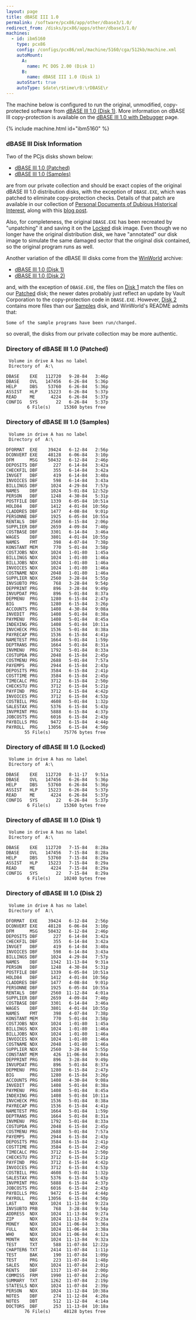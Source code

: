 ```yaml
---
layout: page
title: dBASE III 1.0
permalink: /software/pcx86/app/other/dbase3/1.0/
redirect_from: /disks/pcx86/apps/other/dbase3/1.0/
machines:
  - id: ibm5160
    type: pcx86
    config: /configs/pcx86/xml/machine/5160/cga/512kb/machine.xml
    autoMount:
      A:
        name: PC DOS 2.00 (Disk 1)
      B:
        name: dBASE III 1.0 (Disk 1)
    autoStart: true
    autoType: $date\r$time\rB:\rDBASE\r
---
```


The machine below is configured to run the original, unmodified, copy-protected software from
[dBASE III 1.0 (Disk 1)](#dbase-iii-disk-information).  More information on dBASE III copy-protection
is available on the [dBASE III 1.0 with Debugger](debugger/) page.

{% include machine.html id="ibm5160" %}

### dBASE III Disk Information

Two of the PCjs disks shown below:

- [dBASE III 1.0 (Patched)](#directory-of-dbase-iii-10-patched)
- [dBASE III 1.0 (Samples)](#directory-of-dbase-iii-10-samples)

are from our private collection and should be exact copies of the original dBASE III 1.0 distribution disks, with the
exception of `DBASE.EXE`, which was patched to eliminate copy-protection checks.  Details of that patch are available
in our collection of [Personal Documents of Dubious Historical Interest](/docs/personal/#dbase-iii-copy-protection),
along with this [blog post](/blog/2017/08/11/).

Also, for completeness, the original `DBASE.EXE` has been recreated by "unpatching" it and saving it on the
[Locked](#directory-of-dbase-iii-10-locked) disk image.  Even though we no longer have the original distribution disk,
we have "annotated" our disk image to simulate the same damaged sector that the original disk contained, so the original
program runs as well.

Another variation of the dBASE III disks come from the [WinWorld](https://winworldpc.com/product/dbase/iii-v10) archive:

- [dBASE III 1.0 (Disk 1)](#directory-of-dbase-iii-10-disk-1)
- [dBASE III 1.0 (Disk 2)](#directory-of-dbase-iii-10-disk-2)

and, with the exception of `DBASE.EXE`, the files on [Disk 1](#directory-of-dbase-iii-10-disk-1) match the files on our
[Patched](#directory-of-dbase-iii-10-patched) disk; the newer dates probably just reflect an update by Vault Corporation
to the copy-protection code in `DBASE.EXE`.  However, [Disk 2](#directory-of-dbase-iii-10-disk-2) contains more files
than our [Samples](#directory-of-dbase-iii-10-samples) disk, and WinWorld's README admits that:

	Some of the sample programs have been run/changed.

so overall, the disks from our private collection may be more authentic.

### Directory of dBASE III 1.0 (Patched)

	 Volume in drive A has no label
	 Directory of  A:\
	
	DBASE    EXE   112720   9-28-84   3:46p
	DBASE    OVL   147456   6-26-84   5:36p
	HELP     DBS    53760   6-26-84   5:36p
	ASSIST   HLP    15223   6-26-84   5:37p
	READ     ME      4224   6-26-84   5:37p
	CONFIG   SYS       22   6-26-84   5:37p
	        6 File(s)     15360 bytes free

### Directory of dBASE III 1.0 (Samples)

	 Volume in drive A has no label
	 Directory of  A:\
	
	DFORMAT  EXE    39424   6-12-84   2:56p
	DCONVERT EXE    48128   6-06-84   3:10p
	DFM      MSG    50432   6-12-84   2:46p
	DEPOSITS DBF      227   6-14-84   3:42a
	CHECKFIL DBF      355   6-14-84   3:42a
	INVGET   DBF      419   6-14-84   3:40a
	INVOICES DBF      598   6-14-84   3:43a
	BILLINGS DBF     1024   4-29-84   7:57p
	NAMES    DBF     1024   5-01-84  12:52p
	PERSON   DBF     1248   4-30-84   5:31p
	POSTFILE DBF     1339   6-05-84  10:51a
	HOLD84   DBF     1412   4-01-84  10:56p
	CLADDRES DBF     1477   4-08-84   9:01p
	PERSONNE DBF     1925   6-05-84  10:55a
	RENTALS  DBF     2560   6-15-84   2:06p
	SUPPLIER DBF     2659   4-09-84   7:40p
	COSTBASE DBF     3301   6-14-84   3:46a
	WAGES    DBF     3801   4-01-84  10:55p
	NAMES    FMT      398   4-07-84   7:38p
	KONSTANT MEM      770   5-01-84   3:58p
	COSTJOBS NDX     1024   1-01-80   1:45a
	BILLINGS NDX     1024   1-01-80   1:46a
	BILLJOBS NDX     1024   1-01-80   1:46a
	INVOICES NDX     1024   1-01-80   1:46a
	COSTNAME NDX     2048   1-01-80   1:46a
	SUPPLIER NDX     2560   3-28-84   5:55p
	INVSUBTO PRG      768   3-28-84   9:54p
	DEPPRINT PRG      896   3-28-84   9:49p
	INVUPDAT PRG      896   5-01-84   8:37a
	DEPMENU  PRG     1280   6-15-84   2:47p
	BIG      PRG     1280   6-15-84   3:26p
	ACCOUNTS PRG     1408   4-30-84   9:08a
	INVEDIT  PRG     1408   5-01-84   8:38a
	PAYMENU  PRG     1408   5-01-84   8:45a
	INDEXING PRG     1408   5-01-84  10:11a
	INVCHECK PRG     1536   5-01-84   8:38a
	PAYRECAP PRG     1536   6-15-84   4:41p
	NAMETEST PRG     1664   5-01-84   1:59p
	DEPTRANS PRG     1664   5-01-84   8:31a
	INVMENU  PRG     1792   5-01-84   8:33a
	COSTUPDA PRG     2048   6-15-84   2:45p
	COSTMENU PRG     2688   5-01-84   7:57a
	PAYEMPS  PRG     2944   6-15-84   2:43p
	DEPOSITS PRG     3584   6-15-84   2:41p
	COSTTIME PRG     3584   6-15-84   2:45p
	TIMECALC PRG     3712   6-15-84   2:50p
	CHECKSTU PRG     3712   6-15-84   5:21p
	PAYFIND  PRG     3712   6-15-84   4:42p
	INVOICES PRG     3712   6-15-84   4:53p
	COSTBILL PRG     4608   5-01-84   1:32p
	SALESTAX PRG     5376   6-15-84   5:43p
	INVPRINT PRG     5888   6-15-84   4:37p
	JOBCOSTS PRG     6016   6-15-84   2:43p
	PAYBILLS PRG     9472   6-15-84   4:44p
	PAYROLL  PRG    13056   6-15-84   4:50p
	       55 File(s)     75776 bytes free

### Directory of dBASE III 1.0 (Locked)

	 Volume in drive A has no label
	 Directory of  A:\
	
	DBASE    EXE   112720   8-11-17   9:51a
	DBASE    OVL   147456   6-26-84   5:36p
	HELP     DBS    53760   6-26-84   5:36p
	ASSIST   HLP    15223   6-26-84   5:37p
	READ     ME      4224   6-26-84   5:37p
	CONFIG   SYS       22   6-26-84   5:37p
	        6 File(s)     15360 bytes free

### Directory of dBASE III 1.0 (Disk 1)

	 Volume in drive A has no label
	 Directory of  A:\
	
	DBASE    EXE   112720   7-15-84   8:28a
	DBASE    OVL   147456   7-15-84   8:28a
	HELP     DBS    53760   7-15-84   8:29a
	ASSIST   HLP    15223   7-15-84   8:29a
	READ     ME      4224   7-15-84   8:29a
	CONFIG   SYS       22   7-15-84   8:29a
	        6 File(s)     10240 bytes free

### Directory of dBASE III 1.0 (Disk 2)

	 Volume in drive A has no label
	 Directory of  A:\
	
	DFORMAT  EXE    39424   6-12-84   2:56p
	DCONVERT EXE    48128   6-06-84   3:10p
	DFM      MSG    50432   6-12-84   2:46p
	DEPOSITS DBF      227   6-14-84   3:42a
	CHECKFIL DBF      355   6-14-84   3:42a
	INVGET   DBF      419   6-14-84   3:40a
	INVOICES DBF      598   6-14-84   3:43a
	BILLINGS DBF     1024   4-29-84   7:57p
	NAMES    DBF     1342  11-13-84   9:31a
	PERSON   DBF     1248   4-30-84   5:31p
	POSTFILE DBF     1339   6-05-84  10:51a
	HOLD84   DBF     1412   4-01-84  10:56p
	CLADDRES DBF     1477   4-08-84   9:01p
	PERSONNE DBF     1925   6-05-84  10:55a
	RENTALS  DBF     2560  11-12-84   4:01a
	SUPPLIER DBF     2659   4-09-84   7:40p
	COSTBASE DBF     3301   6-14-84   3:46a
	WAGES    DBF     3801   4-01-84  10:55p
	NAMES    FMT      398   4-07-84   7:38p
	KONSTANT MEM      770   5-01-84   3:58p
	COSTJOBS NDX     1024   1-01-80   1:45a
	BILLINGS NDX     1024   1-01-80   1:46a
	BILLJOBS NDX     1024   1-01-80   1:46a
	INVOICES NDX     1024   1-01-80   1:46a
	COSTNAME NDX     2048   1-01-80   1:46a
	SUPPLIER NDX     2560   3-28-84   5:55p
	CONSTANT MEM      426  11-06-84   3:04a
	DEPPRINT PRG      896   3-28-84   9:49p
	INVUPDAT PRG      896   5-01-84   8:37a
	DEPMENU  PRG     1280   6-15-84   2:47p
	BIG      PRG     1280   6-15-84   3:26p
	ACCOUNTS PRG     1408   4-30-84   9:08a
	INVEDIT  PRG     1408   5-01-84   8:38a
	PAYMENU  PRG     1408   5-01-84   8:45a
	INDEXING PRG     1408   5-01-84  10:11a
	INVCHECK PRG     1536   5-01-84   8:38a
	PAYRECAP PRG     1536   6-15-84   4:41p
	NAMETEST PRG     1664   5-01-84   1:59p
	DEPTRANS PRG     1664   5-01-84   8:31a
	INVMENU  PRG     1792   5-01-84   8:33a
	COSTUPDA PRG     2048   6-15-84   2:45p
	COSTMENU PRG     2688   5-01-84   7:57a
	PAYEMPS  PRG     2944   6-15-84   2:43p
	DEPOSITS PRG     3584   6-15-84   2:41p
	COSTTIME PRG     3584   6-15-84   2:45p
	TIMECALC PRG     3712   6-15-84   2:50p
	CHECKSTU PRG     3712   6-15-84   5:21p
	PAYFIND  PRG     3712   6-15-84   4:42p
	INVOICES PRG     3712   6-15-84   4:53p
	COSTBILL PRG     4608   5-01-84   1:32p
	SALESTAX PRG     5376   6-15-84   5:43p
	INVPRINT PRG     5888   6-15-84   4:37p
	JOBCOSTS PRG     6016   6-15-84   2:43p
	PAYBILLS PRG     9472   6-15-84   4:44p
	PAYROLL  PRG    13056   6-15-84   4:50p
	LAST     NDX     1024  11-13-84   9:22a
	INVSUBTO PRB      768   3-28-84   9:54p
	ADDRESS  NDX     1024  11-13-84   9:27a
	ZIP      NDX     1024  11-13-84   9:23a
	MONEY    NDX     1024  11-06-84   3:36a
	FULL     NDX     1024  11-06-84   3:38a
	WHO      NDX     1024  11-06-84   4:12a
	MONTH    NDX     1024  11-13-84   9:32a
	TEST     TXT      588  11-07-84  12:22p
	CHAPTER6 TXT     2414  11-07-84   1:11p
	TEST     BAK      190  11-07-84   1:09p
	TEST     PRG      223  11-07-84   1:48p
	SALES    NDX     1024  11-07-84   2:01p
	RENTS    DBF     1317  11-07-84   2:00p
	COMMISS  FRM     1990  11-07-84   2:26p
	SUMMARY  TXT     1262  11-07-84   2:19p
	STATESLS NDX     1024  11-07-84   2:39p
	PERSON   NDX     1024  11-12-84  10:38a
	NOTES    DBF      274  11-12-84   4:20a
	NOTES    DBT      512  11-12-84   4:14a
	DOCTORS  DBF      253  11-13-84  10:18a
	       76 File(s)     48128 bytes free
